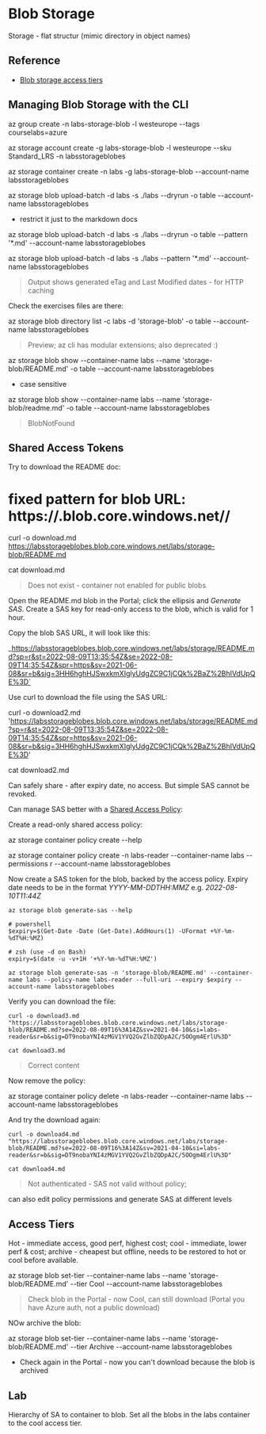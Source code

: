 # Blob Storage

Storage - flat structur (mimic directory in object names)

## Reference

- [Blob storage access tiers](https://docs.microsoft.com/en-us/azure/storage/blobs/access-tiers-overview)

## Managing Blob Storage with the CLI

az group create -n labs-storage-blob  -l westeurope --tags courselabs=azure

az storage account create -g labs-storage-blob  -l westeurope --sku Standard_LRS -n labsstorageblobes

az storage container create -n labs  -g labs-storage-blob --account-name labsstorageblobes

az storage blob upload-batch -d labs -s ./labs --dryrun -o table --account-name labsstorageblobes

- restrict it just to the markdown docs

az storage blob upload-batch -d labs -s ./labs --dryrun -o table --pattern '*.md' --account-name labsstorageblobes

az storage blob upload-batch -d labs -s ./labs --pattern '*.md' --account-name labsstorageblobes


> Output shows generated eTag and Last Modified dates - for HTTP caching


Check the exercises files are there:

az storage blob directory list -c labs -d 'storage-blob' -o table --account-name labsstorageblobes


> Preview; az cli has modular extensions; also deprecated :)

az storage blob show --container-name labs --name 'storage-blob/README.md' -o table --account-name labsstorageblobes

- case sensitive

az storage blob show --container-name labs --name 'storage-blob/readme.md' -o table --account-name labsstorageblobes

> BlobNotFound

## Shared Access Tokens

Try to download the README doc:

# fixed pattern for blob URL: https://<account-name>.blob.core.windows.net/<container>/<blob-name>

curl -o download.md https://labsstorageblobes.blob.core.windows.net/labs/storage-blob/README.md

cat download.md

> Does not exist - container not enabled for public blobs

Open the README.md blob in the Portal; click the ellipsis and _Generate SAS_. Create a SAS key for read-only access to the blob, which is valid for 1 hour.

Copy the blob SAS URL, it will look like this:

_https://labsstorageblobes.blob.core.windows.net/labs/storage/README.md?sp=r&st=2022-08-09T13:35:54Z&se=2022-08-09T14:35:54Z&spr=https&sv=2021-06-08&sr=b&sig=3HH6hghHJSwxkmXIglyUdgZC9C1jCQk%2BaZ%2BhIVdUpQE%3D`

Use curl to download the file using the SAS URL:

curl -o download2.md 'https://labsstorageblobes.blob.core.windows.net/labs/storage/README.md?sp=r&st=2022-08-09T13:35:54Z&se=2022-08-09T14:35:54Z&spr=https&sv=2021-06-08&sr=b&sig=3HH6hghHJSwxkmXIglyUdgZC9C1jCQk%2BaZ%2BhIVdUpQE%3D'

cat download2.md

Can safely share - after expiry date, no access. But simple SAS cannot be revoked.

Can manage SAS better with a [Shared Access Policy]():

Create a read-only shared access policy:

az storage container policy create --help 

az storage container policy create -n labs-reader --container-name labs --permissions r --account-name labsstorageblobes

Now create a SAS token for the blob, backed by the access policy. Expiry date needs to be in the format _YYYY-MM-DDTHH:MMZ_ e.g. _2022-08-10T11:44Z_

```
az storage blob generate-sas --help

# powershell
$expiry=$(Get-Date -Date (Get-Date).AddHours(1) -UFormat +%Y-%m-%dT%H:%MZ)

# zsh (use -d on Bash)
expiry=$(date -u -v+1H '+%Y-%m-%dT%H:%MZ')

az storage blob generate-sas -n 'storage-blob/README.md' --container-name labs --policy-name labs-reader --full-uri --expiry $expiry --account-name labsstorageblobes 
```

Verify you can download the file:

```
curl -o download3.md "https://labsstorageblobes.blob.core.windows.net/labs/storage-blob/README.md?se=2022-08-09T16%3A14Z&sv=2021-04-10&si=labs-reader&sr=b&sig=DT9nobaYNI4zMGV1YVQ2GvZlbZQDpA2C/5OOgm4ErlU%3D"

cat download3.md
```

> Correct content

Now remove the policy:


az storage container policy delete -n labs-reader --container-name labs --account-name labsstorageblobes

And try the download again:

```
curl -o download4.md "https://labsstorageblobes.blob.core.windows.net/labs/storage-blob/README.md?se=2022-08-09T16%3A14Z&sv=2021-04-10&si=labs-reader&sr=b&sig=DT9nobaYNI4zMGV1YVQ2GvZlbZQDpA2C/5OOgm4ErlU%3D"

cat download4.md
```

> Not authenticated - SAS not valid without policy; 

can also edit policy permissions and generate SAS at different levels

## Access Tiers

Hot - immediate access, good perf, highest cost; cool - immediate, lower perf & cost; archive - cheapest but offline, needs to be restored to hot or cool before available.

az storage blob set-tier --container-name labs --name 'storage-blob/README.md' --tier Cool --account-name labsstorageblobes


> Check blob in the Portal - now Cool, can still download (Portal you have Azure auth, not a public download)

NOw archive the blob:

az storage blob set-tier --container-name labs --name 'storage-blob/README.md' --tier Archive --account-name labsstorageblobes

- Check again in the Portal - now you can't download because the blob is archived


## Lab

Hierarchy of SA to container to blob. Set all the blobs in the labs container to the cool access tier.

